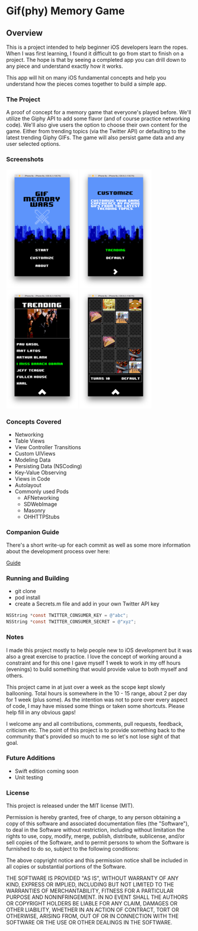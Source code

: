 # Gif(phy) Memory Game

## Overview
This is a project intended to help beginner iOS developers learn the ropes. When I was first learning, I found it difficult to go from start to finish on a project. The hope is that by seeing a completed app you can drill down to any piece and understand exactly how it works.

This app will hit on many iOS fundamental concepts and help you understand how the pieces comes together to build a simple app.

### The Project
A proof of concept for a memory game that everyone's played before. We'll utilize the Giphy API to add some flavor (and of course practice networking code). We'll also give users the option to choose their own content for the game. Either from trending topics (via the Twitter API) or defaulting to the latest trending Giphy GIFs. The game will also persist game data and any user selected options.

### Screenshots
![Title](/screenshots/Title.png)
![Customize](/screenshots/Customize.png)
![Trending](/screenshots/Trending.png)
![Game](/screenshots/Game.png)

### Concepts Covered
+ Networking
+ Table Views
+ View Controller Transitions
+ Custom UIViews
+ Modeling Data
+ Persisting Data (NSCoding)
+ Key-Value Observing
+ Views in Code
+ Autolayout
+ Commonly used Pods
  + AFNetworking
  + SDWebImage
  + Masonry
  + OHHTTPStubs
  
### Companion Guide
There's a short write-up for each commit as well as some more information about the development process over here:

[Guide](http://jonlz.github.io)

### Running and Building
+ git clone
+ pod install
+ create a Secrets.m file and add in your own Twitter API key
```objective-c
NSString *const TWITTER_CONSUMER_KEY = @"abc";
NSString *const TWITTER_CONSUMER_SECRET = @"xyz";
```

### Notes
I made this project mostly to help people new to iOS development but it was also a great exercise to practice. I love the concept of working around a constraint and for this one I gave myself 1 week to work in my off hours (evenings) to build something that would provide value to both myself and others.

This project came in at just over a week as the scope kept slowly ballooning. Total hours is somewhere in the 10 - 15 range, about 2 per day for 1 week (plus some). As the intention was not to pore over every aspect of code, I may have missed some things or taken some shortcuts. Please help fill in any obvious gaps!

I welcome any and all contributions, comments, pull requests, feedback, criticism etc. The point of this project is to provide something back to the community that's provided so much to me so let's not lose sight of that goal.

### Future Additions
+ Swift edition coming soon
+ Unit testing

### License
This project is released under the MIT license (MIT).

Permission is hereby granted, free of charge, to any person obtaining a copy of this software and associated documentation files (the "Software"), to deal in the Software without restriction, including without limitation the rights to use, copy, modify, merge, publish, distribute, sublicense, and/or sell copies of the Software, and to permit persons to whom the Software is furnished to do so, subject to the following conditions:

The above copyright notice and this permission notice shall be included in all copies or substantial portions of the Software.

THE SOFTWARE IS PROVIDED "AS IS", WITHOUT WARRANTY OF ANY KIND, EXPRESS OR IMPLIED, INCLUDING BUT NOT LIMITED TO THE WARRANTIES OF MERCHANTABILITY, FITNESS FOR A PARTICULAR PURPOSE AND NONINFRINGEMENT. IN NO EVENT SHALL THE AUTHORS OR COPYRIGHT HOLDERS BE LIABLE FOR ANY CLAIM, DAMAGES OR OTHER LIABILITY, WHETHER IN AN ACTION OF CONTRACT, TORT OR OTHERWISE, ARISING FROM, OUT OF OR IN CONNECTION WITH THE SOFTWARE OR THE USE OR OTHER DEALINGS IN THE SOFTWARE.
